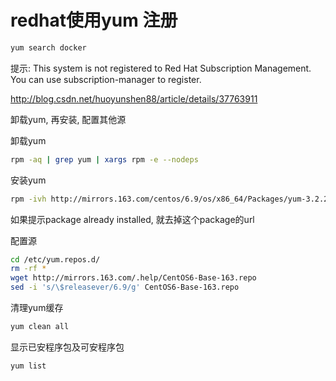 # redhat使用yum 注册


```bash
yum search docker
```

提示:
This system is not registered to Red Hat Subscription Management. You can use subscription-manager to register.


http://blog.csdn.net/huoyunshen88/article/details/37763911

卸载yum, 再安装, 配置其他源

卸载yum

```bash
rpm -aq | grep yum | xargs rpm -e --nodeps
```

安装yum

```bash
rpm -ivh http://mirrors.163.com/centos/6.9/os/x86_64/Packages/yum-3.2.29-81.el6.centos.noarch.rpm http://mirrors.163.com/centos/6.9/os/x86_64/Packages/yum-metadata-parser-1.1.2-16.el6.x86_64.rpm http://mirrors.163.com/centos/6.9/os/x86_64/Packages/yum-plugin-fastestmirror-1.1.30-40.el6.noarch.rpm http://mirrors.163.com/centos/6.9/os/x86_64/Packages/python-iniparse-0.3.1-2.1.el6.noarch.rpm
```

如果提示package already installed, 就去掉这个package的url

配置源

```bash
cd /etc/yum.repos.d/
rm -rf *
wget http://mirrors.163.com/.help/CentOS6-Base-163.repo
sed -i 's/\$releasever/6.9/g' CentOS6-Base-163.repo
```

清理yum缓存

```bash
yum clean all
```

显示已安程序包及可安程序包

```bash
yum list
```

